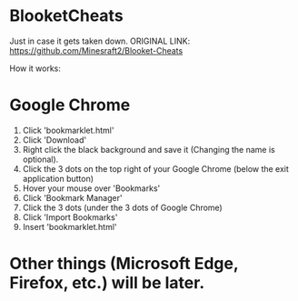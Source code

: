 # BlooketCheats
Just in case it gets taken down. ORIGINAL LINK: https://github.com/Minesraft2/Blooket-Cheats

How it works: 
# Google Chrome
1. Click 'bookmarklet.html'
2. Click 'Download'
3. Right click the black background and save it (Changing the name is optional).
4. Click the 3 dots on the top right of your Google Chrome (below the exit application button)
5. Hover your mouse over 'Bookmarks'
6. Click 'Bookmark Manager'
7. Click the 3 dots (under the 3 dots of Google Chrome)
8. Click 'Import Bookmarks'
9. Insert 'bookmarklet.html'

# Other things (Microsoft Edge, Firefox, etc.) will be later.
